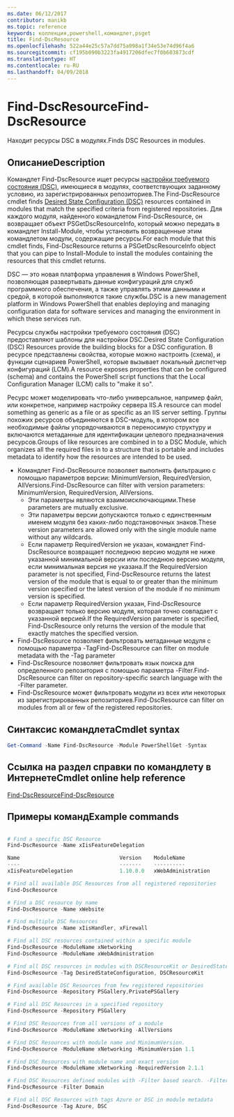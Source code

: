 ```yaml
---
ms.date: 06/12/2017
contributor: manikb
ms.topic: reference
keywords: коллекция,powershell,командлет,psget
title: Find-DscResource
ms.openlocfilehash: 522a44e25c57a7dd75a098a1f34e53e74d96f4a6
ms.sourcegitcommit: cf195b090b3223fa4917206dfec7f0b603873cdf
ms.translationtype: HT
ms.contentlocale: ru-RU
ms.lasthandoff: 04/09/2018
---
```

# <a name="find-dscresource"></a><span data-ttu-id="96c8d-103">Find-DscResource</span><span class="sxs-lookup"><span data-stu-id="96c8d-103">Find-DscResource</span></span>

<span data-ttu-id="96c8d-104">Находит ресурсы DSC в модулях.</span><span class="sxs-lookup"><span data-stu-id="96c8d-104">Finds DSC Resources in modules.</span></span>

## <a name="description"></a><span data-ttu-id="96c8d-105">Описание</span><span class="sxs-lookup"><span data-stu-id="96c8d-105">Description</span></span>

<span data-ttu-id="96c8d-106">Командлет Find-DscResource ищет ресурсы [настройки требуемого состояния (DSC)](https://msdn.microsoft.com/PowerShell/dsc/overview), имеющиеся в модулях, соответствующих заданному условию, из зарегистрированных репозиториев.</span><span class="sxs-lookup"><span data-stu-id="96c8d-106">The Find-DscResource cmdlet finds [Desired State Configuration (DSC)](https://msdn.microsoft.com/PowerShell/dsc/overview) resources contained in modules that match the specified criteria from registered repositories.</span></span>
<span data-ttu-id="96c8d-107">Для каждого модуля, найденного командлетом Find-DscResource, он возвращает объект PSGetDscResourceInfo, который можно передать в командлет Install-Module, чтобы установить возвращенные этим командлетом модули, содержащие ресурсы.</span><span class="sxs-lookup"><span data-stu-id="96c8d-107">For each module that this cmdlet finds, Find-DscResource returns a PSGetDscResourceInfo object that you can pipe to Install-Module to install the modules containing the resources that this cmdlet returns.</span></span>

<span data-ttu-id="96c8d-108">DSC — это новая платформа управления в Windows PowerShell, позволяющая развертывать данные конфигураций для служб программного обеспечения, а также управлять этими данными и средой, в которой выполняются такие службы.</span><span class="sxs-lookup"><span data-stu-id="96c8d-108">DSC is a new management platform in Windows PowerShell that enables deploying and managing configuration data for software services and managing the environment in which these services run.</span></span>

<span data-ttu-id="96c8d-109">Ресурсы службы настройки требуемого состояния (DSC) предоставляют шаблоны для настройки DSC.</span><span class="sxs-lookup"><span data-stu-id="96c8d-109">Desired State Configuration (DSC) Resources provide the building blocks for a DSC configuration.</span></span> <span data-ttu-id="96c8d-110">В ресурсе представлены свойства, которые можно настроить (схема), и функции сценариев PowerShell, которые вызывает локальный диспетчер конфигураций (LCM).</span><span class="sxs-lookup"><span data-stu-id="96c8d-110">A resource exposes properties that can be configured (schema) and contains the PowerShell script functions that the Local Configuration Manager (LCM) calls to "make it so".</span></span>

<span data-ttu-id="96c8d-111">Ресурс может моделировать что-либо универсальное, например файл, или конкретное, например настройку сервера IIS.</span><span class="sxs-lookup"><span data-stu-id="96c8d-111">A resource can model something as generic as a file or as specific as an IIS server setting.</span></span> <span data-ttu-id="96c8d-112">Группы похожих ресурсов объединяются в DSC-модуль, в котором все необходимые файлы упорядочиваются в переносимую структуру и включаются метаданные для идентификации целевого предназначения ресурсов.</span><span class="sxs-lookup"><span data-stu-id="96c8d-112">Groups of like resources are combined in to a DSC Module, which organizes all the required files in to a structure that is portable and includes metadata to identify how the resources are intended to be used.</span></span>

- <span data-ttu-id="96c8d-113">Командлет Find-DscResource позволяет выполнять фильтрацию с помощью параметров версии: MinimumVersion, RequiredVersion, AllVersions.</span><span class="sxs-lookup"><span data-stu-id="96c8d-113">Find-DscResource can filter with version parameters: MinimumVersion, RequiredVersion, AllVersions.</span></span>
  - <span data-ttu-id="96c8d-114">Эти параметры являются взаимоисключающими.</span><span class="sxs-lookup"><span data-stu-id="96c8d-114">These parameters are mutually exclusive.</span></span>
  - <span data-ttu-id="96c8d-115">Эти параметры версии допускаются только с единственным именем модуля без каких-либо подстановочных знаков.</span><span class="sxs-lookup"><span data-stu-id="96c8d-115">These version parameters are allowed only with the single module name without any wildcards.</span></span>
  - <span data-ttu-id="96c8d-116">Если параметр RequiredVersion не указан, командлет Find-DscResource возвращает последнюю версию модуля не ниже указанной минимальной версии или последнюю версию модуля, если минимальная версия не указана.</span><span class="sxs-lookup"><span data-stu-id="96c8d-116">If the RequiredVersion parameter is not specified, Find-DscResource returns the latest version of the module that is equal to or greater than the minimum version specified or the latest version of the module if no minimum version is specified.</span></span>
  - <span data-ttu-id="96c8d-117">Если параметр RequiredVersion указан, Find-DscResource возвращает только версию модуля, которая точно совпадает с указанной версией.</span><span class="sxs-lookup"><span data-stu-id="96c8d-117">If the RequiredVersion parameter is specified, Find-DscResource only returns the version of the module that exactly matches the specified version.</span></span>
- <span data-ttu-id="96c8d-118">Find-DscResource позволяет фильтровать метаданные модуля с помощью параметра -Tag</span><span class="sxs-lookup"><span data-stu-id="96c8d-118">Find-DscResource can filter on module metadata with the -Tag parameter</span></span>
- <span data-ttu-id="96c8d-119">Find-DscResource позволяет фильтровать язык поиска для определенного репозитория с помощью параметра -Filter.</span><span class="sxs-lookup"><span data-stu-id="96c8d-119">Find-DscResource can filter on repository-specific search language with the -Filter parameter.</span></span>
- <span data-ttu-id="96c8d-120">Find-DscResource может фильтровать модули из всех или некоторых из зарегистрированных репозиториев.</span><span class="sxs-lookup"><span data-stu-id="96c8d-120">Find-DscResource can filter on modules from all or few of the registered repositories.</span></span>

## <a name="cmdlet-syntax"></a><span data-ttu-id="96c8d-121">Синтаксис командлета</span><span class="sxs-lookup"><span data-stu-id="96c8d-121">Cmdlet syntax</span></span>
```powershell
Get-Command -Name Find-DscResource -Module PowerShellGet -Syntax
```

## <a name="cmdlet-online-help-reference"></a><span data-ttu-id="96c8d-122">Ссылка на раздел справки по командлету в Интернете</span><span class="sxs-lookup"><span data-stu-id="96c8d-122">Cmdlet online help reference</span></span>

[<span data-ttu-id="96c8d-123">Find-DscResource</span><span class="sxs-lookup"><span data-stu-id="96c8d-123">Find-DscResource</span></span>](http://go.microsoft.com/fwlink/?LinkId=517196)

## <a name="example-commands"></a><span data-ttu-id="96c8d-124">Примеры команд</span><span class="sxs-lookup"><span data-stu-id="96c8d-124">Example commands</span></span>
```powershell

# Find a specific DSC Resource
Find-DscResource -Name xIisFeatureDelegation

Name                                Version    ModuleName                          Repository
----                                -------    ----------                          ----------
xIisFeatureDelegation               1.10.0.0   xWebAdministration                  PSGallery

# Find all available DSC Resources from all registered repositories
Find-DscResource

# Find a DSC resource by name
Find-DscResource -Name xWebsite

# Find multiple DSC Resources
Find-DscResource -Name xIisHandler, xFirewall

# Find all DSC resources contained within a specific module
Find-DscResource -ModuleName xNetworking
Find-DscResource -ModuleName xWebAdministration

# Find all DSC resources in modules with DSCResourceKit or DesiredStateConfiguration
Find-DscResource -Tag DesiredStateConfiguration, DSCResourceKit

# Find available DSC Resources from few registered repositories
Find-DscResource -Repository PSGallery,PrivatePSGallery

# Find all DSC Resources in a specified repository
Find-DscResource -Repository PSGallery

# Find DSC Resources from all versions of a module
Find-DscResource -ModuleName xNetworking -AllVersions

# Find DSC Resources with module name and MinimumVersion.
Find-DscResource -ModuleName xNetworking -MinimumVersion 1.1

# Find DSC Resources with module name and exact version
Find-DscResource -ModuleName xNetworking -RequiredVersion 2.1.1

# Find DSC Resources defined modules with -Filter based search. -Filter searches in description and module names
Find-DscResource -Filter Domain

# Find all DSC Resources with tags Azure or DSC in module metadata
Find-DscResource -Tag Azure, DSC

```